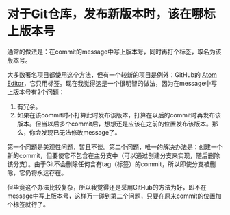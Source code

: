对于Git仓库，发布新版本时，该在哪标上版本号
=========================================

通常的做法是：在commit的message中写上版本号，同时再打个标签，取名为该版本号。

大多数著名项目都使用这个方法，但有一个较新的项目是例外：GitHub的 [Atom Editor](https://github.com/atom/atom)，它只用标签。现在我觉得这是一个很明智的做法，因为在message中写上版本号有2个问题：

1. 有冗余。
2. 如果在该commit时不打算此时发布该版本，打算在以后的commit时再发布该版本。但当以后多个commit后，想想还是应该在之前的位置发布该版本。那么，你会发现已无法修改message了。

第一个问题是美观性问题，暂且不谈。第二个问题，唯一的解决办法是：创建一个新的commit，但要使它不包含在主分支中（可以通过创建分支来实现，随后删除该分支）。由于Git不会删除任何含有tag（标签）的commit，所以即使分支被删除，它仍将永远存在。

但毕竟这个办法比较复杂，所以我觉得还是采用GitHub的方法为好，即不在message中写上版本号，这样万一碰到第二个问题，只要在原来commit的位置加个标签就行了。
